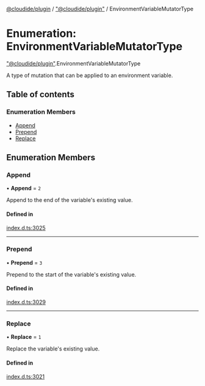 [@cloudide/plugin](../README.md) / ["@cloudide/plugin"](../modules/_cloudide_plugin_.md) / EnvironmentVariableMutatorType

# Enumeration: EnvironmentVariableMutatorType

["@cloudide/plugin"](../modules/_cloudide_plugin_.md).EnvironmentVariableMutatorType

A type of mutation that can be applied to an environment variable.

## Table of contents

### Enumeration Members

- [Append](cloudide_plugin_.EnvironmentVariableMutatorType.md#append)
- [Prepend](cloudide_plugin_.EnvironmentVariableMutatorType.md#prepend)
- [Replace](cloudide_plugin_.EnvironmentVariableMutatorType.md#replace)

## Enumeration Members

### Append

• **Append** = ``2``

Append to the end of the variable's existing value.

#### Defined in

[index.d.ts:3025](https://github.com/shuyaqian/cloudide-plugin-api/blob/26b31b9/index.d.ts#L3025)

___

### Prepend

• **Prepend** = ``3``

Prepend to the start of the variable's existing value.

#### Defined in

[index.d.ts:3029](https://github.com/shuyaqian/cloudide-plugin-api/blob/26b31b9/index.d.ts#L3029)

___

### Replace

• **Replace** = ``1``

Replace the variable's existing value.

#### Defined in

[index.d.ts:3021](https://github.com/shuyaqian/cloudide-plugin-api/blob/26b31b9/index.d.ts#L3021)
